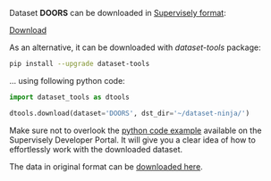 Dataset **DOORS** can be downloaded in [Supervisely format](https://developer.supervisely.com/api-references/supervisely-annotation-json-format):

 [Download](https://assets.supervisely.com/remote/eyJsaW5rIjogInMzOi8vc3VwZXJ2aXNlbHktZGF0YXNldHMvMzU2M19Eb29ycy9kb29ycy1EYXRhc2V0TmluamEudGFyIiwgInNpZyI6ICIvbzg1cGhyUkpzTksyczFNWHdIYTRrbDVYOFcwMXVvWW5tRS9qNzM3OUNzPSJ9?response-content-disposition=attachment%3B%20filename%3D%22doors-DatasetNinja.tar%22)

As an alternative, it can be downloaded with *dataset-tools* package:
``` bash
pip install --upgrade dataset-tools
```

... using following python code:
``` python
import dataset_tools as dtools

dtools.download(dataset='DOORS', dst_dir='~/dataset-ninja/')
```
Make sure not to overlook the [python code example](https://developer.supervisely.com/getting-started/python-sdk-tutorials/iterate-over-a-local-project) available on the Supervisely Developer Portal. It will give you a clear idea of how to effortlessly work with the downloaded dataset.

The data in original format can be [downloaded here](https://zenodo.org/records/7107409/files/DOORS.zip?download=1).